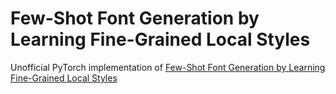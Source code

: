 # Few-Shot Font Generation by Learning Fine-Grained Local Styles

Unofficial PyTorch implementation of [Few-Shot Font Generation by Learning Fine-Grained Local Styles](https://arxiv.org/abs/2205.09965)
